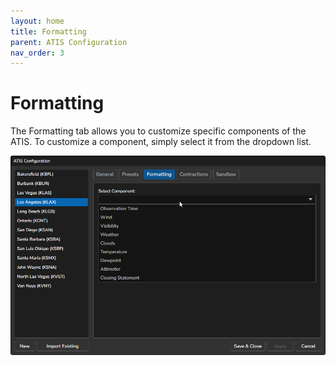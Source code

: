 ```yaml
---
layout: home
title: Formatting
parent: ATIS Configuration
nav_order: 3
---
```


# Formatting

The Formatting tab allows you to customize specific components of the ATIS. To customize a component, simply select it from the dropdown list.

![Compact Window](/assets/images/Formatting.png)